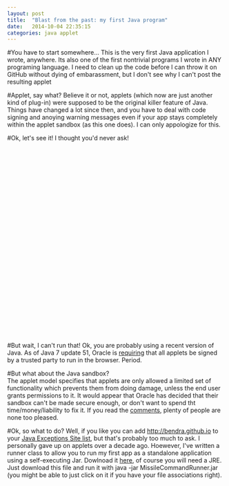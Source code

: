 ```yaml
---
layout: post
title:  "Blast from the past: my first Java program"
date:   2014-10-04 22:35:15
categories: java applet
---
```

#You have to start somewhere...
This is the very first Java application I wrote, anywhere.  Its also one of the first nontrivial programs I wrote in ANY programing language.  I need to clean up the code before I can throw it on GitHub without dying of embarassment, but I don't see why I can't post the resulting applet

#Applet, say what?
Believe it or not, applets (which now are just another kind of plug-in) were  supposed to be the original killer feature of Java.  Things have changed a lot since then, and you have to deal with code signing and anoying warning messages even if your app stays completely within the applet sandbox (as this one does).  I can only appologize for this.

#Ok, let's see it!
I thought you'd never ask!

<object type="application/x-java-applet" name="MissileCommander" width="500" height="435">
  <param name="archive" value="/resources/missileCommand.jar" />
  <param name="code" value="v2.MissileCommandApplet.class" />
</object>

#But wait, I can't run that!
Ok, you are probably using a recent version of Java.  As of Java 7 update 51, Oracle is [requiring](https://blogs.oracle.com/java-platform-group/entry/new_security_requirements_for_rias) that all applets be signed by a trusted party to run in the browser.  Period. 

#But what about the Java sandbox?  
The applet model specifies that applets are only allowed a limited set of functionality which prevents them from doing damage, unless the end user grants permissions to it.  It would appear that Oracle has decided that their sandbox can't be made secure enough, or don't want to spend tht time/money/liability to fix it.  If you read the [comments](https://blogs.oracle.com/java-platform-group/entry/new_security_requirements_for_rias), plenty of people are none too pleased.

#Ok, so what to do? 
Well, if you like you can add http://bendra.github.io to your [Java Exceptions Site list](http://www.java.com/en/download/help/java_blocked.xml), but that's probably too much to ask.  I personally gave up on applets over a decade ago.  Hoewever, I've written a runner class to allow you to run my first app as a standalone application using a self-executing Jar.  Dowlnoad it [here](/resources/MissileCommandRunner.jar), of course you will need a JRE.  Just download this file and run it with java -jar MissileCommandRunner.jar (you might be able to just click on it if you have your file associations right).
